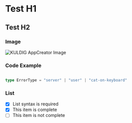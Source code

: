 # Test H1

## Test H2

### Image

![KULDIG AppCreator Image](https://kuldig.de/img/AC_fabulAPP_kombi.jpg)


### Code Example
```typescript

type ErrorType = "server" | "user" | "cat-on-keyboard"
```

### List

- [x] List syntax is required
- [x] This item is complete
- [ ] This item is not complete
